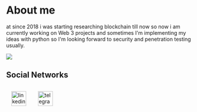 # About me

at since 2018 i was starting researching blockchain till now so now i am currently working on Web 3 projects and sometimes I'm implementing my ideas with python so I'm looking forward to security and penetration testing usually.


<img src="https://github-readme-stats.vercel.app/api?username=bobycloud&show_icons=true&theme=dark"/> 


## Social Networks
[<img src='https://cdn.jsdelivr.net/npm/simple-icons@3.0.1/icons/linkedin.svg' style="margin: 14px 14px 14px 14px;" alt='linkedin' height='40'>](https://www.linkedin.com/in/xdevman/)
[<img src='https://cdn.jsdelivr.net/npm/simple-icons@3.0.1/icons/telegram.svg' style="margin: 14px 14px 14px 14px;" alt='telegram' height='40'>](t.me/sobhan0x) 

